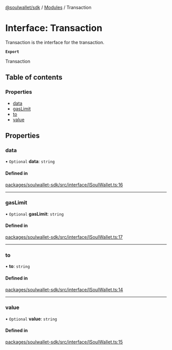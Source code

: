 [@soulwallet/sdk](../README.md) / [Modules](../modules.md) / Transaction

# Interface: Transaction

Transaction is the interface for the transaction.

**`Export`**

Transaction

## Table of contents

### Properties

- [data](Transaction.md#data)
- [gasLimit](Transaction.md#gaslimit)
- [to](Transaction.md#to)
- [value](Transaction.md#value)

## Properties

### data

• `Optional` **data**: `string`

#### Defined in

[packages/soulwallet-sdk/src/interface/ISoulWallet.ts:16](https://github.com/SoulWallet/soulwalletlib/blob/fc04501/packages/soulwallet-sdk/src/interface/ISoulWallet.ts#L16)

___

### gasLimit

• `Optional` **gasLimit**: `string`

#### Defined in

[packages/soulwallet-sdk/src/interface/ISoulWallet.ts:17](https://github.com/SoulWallet/soulwalletlib/blob/fc04501/packages/soulwallet-sdk/src/interface/ISoulWallet.ts#L17)

___

### to

• **to**: `string`

#### Defined in

[packages/soulwallet-sdk/src/interface/ISoulWallet.ts:14](https://github.com/SoulWallet/soulwalletlib/blob/fc04501/packages/soulwallet-sdk/src/interface/ISoulWallet.ts#L14)

___

### value

• `Optional` **value**: `string`

#### Defined in

[packages/soulwallet-sdk/src/interface/ISoulWallet.ts:15](https://github.com/SoulWallet/soulwalletlib/blob/fc04501/packages/soulwallet-sdk/src/interface/ISoulWallet.ts#L15)
